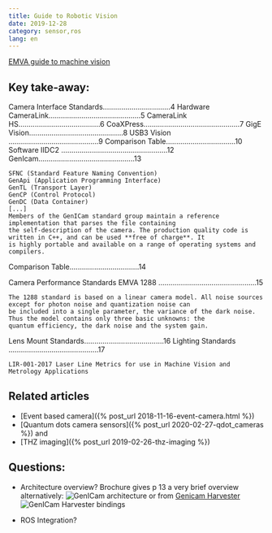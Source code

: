 ```yaml
---
title: Guide to Robotic Vision
date: 2019-12-28
category: sensor,ros
lang: en
---
```


[EMVA guide to machine vision](https://www.emva.org/wp-content/uploads/FSF-VS-Brochure-2018-A4-full.pdf)

## Key take-away:
Camera Interface Standards.................................4
Hardware
 CameraLink.............................................5
 CameraLink HS........................................6
 CoaXPress...............................................7
 GigE Vision..............................................8
 USB3 Vision ............................................9
 Comparison Table..................................10
Software
 IIDC2 ....................................................12
 GenIcam...............................................13
 ```
 SFNC (Standard Feature Naming Convention)
 GenApi (Application Programming Interface)
 GenTL (Transport Layer)
 GenCP (Control Protocol)
 GenDC (Data Container)
 [...]
 Members of the GenICam standard group maintain a reference implementation that parses the file containing
the self-description of the camera. The production quality code is written in C++, and can be used **free of charge**. It
is highly portable and available on a range of operating systems and compilers. 
 ```
 
 Comparison Table..................................14
 
 Camera Performance Standards
EMVA 1288 ................................................15

```
The 1288 standard is based on a linear camera model. All noise sources except for photon noise and quantization noise can
be included into a single parameter, the variance of the dark noise. Thus the model contains only three basic unknowns: the
quantum efficiency, the dark noise and the system gain.
```
Lens Mount Standards.......................................16
Lighting Standards ............................................17
```
LIR-001-2017 Laser Line Metrics for use in Machine Vision and Metrology Applications
```    
     
## Related articles
 
 * [Event based camera]({% post_url 2018-11-16-event-camera.html %})
 * [Quantum dots camera sensors]({% post_url 2020-02-27-qdot_cameras %}) and
 * [THZ imaging]({% post_url 2019-02-26-thz-imaging %})
 
## Questions:
 
 * Architecture overview?
 Brochure gives p 13 a very brief overview
 alternatively:
 ![GenICam architecture](/embedded-analog-intelligence/static/img/VS1212_Slideshow_ImagingStandard1.jpg "GeniCam architecture from qualitymag")
 or from [Genicam Harvester](https://github.com/genicam/harvesters)
 ![GenICam Harvester bindings](/embedded-analog-intelligence/static/img/48105146-a3b0e700-e279-11e8-8a3f-f94372aeff37.png )
 
 * ROS Integration?
 
